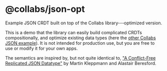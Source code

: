 # @collabs/json-opt

Example JSON CRDT built on top of the Collabs library---optimized version.

This is a demo that the library can easily build complicated CRDTs compositionally, and optimize existing data types (here the [other Collabs JSON example](../json/README.md)). It is not intended for production use, but you are free to use or modify it for your own apps.

The semantics are inspired by, but not quite identical to, ["A Conflict-Free Replicated JSON Datatype"](https://martin.kleppmann.com/2017/04/24/json-crdt.html) by Martin Kleppmann and Alastair Beresford.
